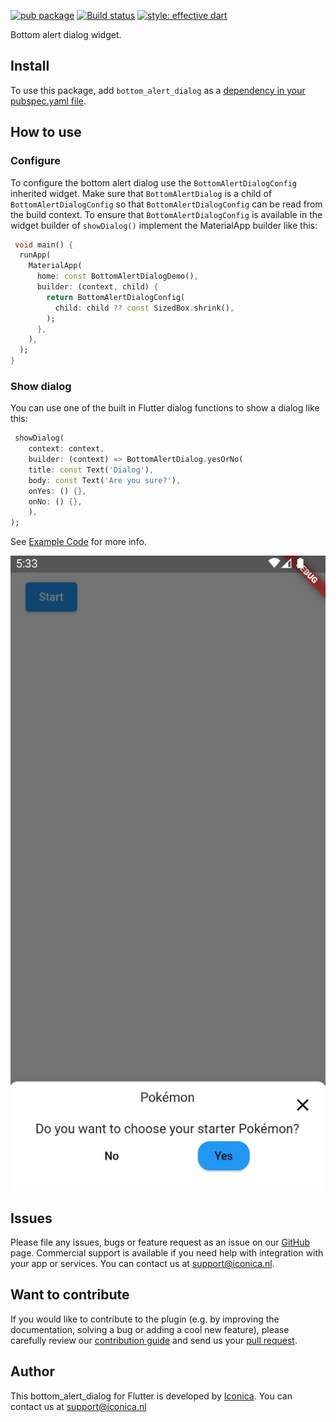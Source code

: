 [![pub package](https://img.shields.io/pub/v/bottom_alert_dialog.svg)](https://github.com/Iconica-Development) [![Build status](https://img.shields.io/github/workflow/status/Iconica-Development/flutter_bottom_alert_dialog/CI)](https://github.com/Iconica-Development/flutter_bottom_alert_dialog/actions/new) [![style: effective dart](https://img.shields.io/badge/style-effective_dart-40c4ff.svg)](https://github.com/tenhobi/effective_dart) 

Bottom alert dialog widget. 

## Install

To use this package, add `bottom_alert_dialog` as a [dependency in your pubspec.yaml file](https://flutter.dev/docs/development/platform-integration/platform-channels).

## How to use

### Configure

To configure the bottom alert dialog use the ```BottomAlertDialogConfig``` inherited widget.
Make sure that ```BottomAlertDialog``` is a child of ```BottomAlertDialogConfig``` so that ```BottomAlertDialogConfig``` can be read from the build context.
To ensure that ```BottomAlertDialogConfig``` is available in the widget builder of ```showDialog()``` implement the MaterialApp builder like this:
```dart
 void main() {
  runApp(
    MaterialApp(
      home: const BottomAlertDialogDemo(),
      builder: (context, child) {
        return BottomAlertDialogConfig(
          child: child ?? const SizedBox.shrink(),
        );
      },
    ),
  );
}
``` 

### Show dialog

You can use one of the built in Flutter dialog functions to show a dialog like this:
```dart
 showDialog(
    context: context,
    builder: (context) => BottomAlertDialog.yesOrNo(
    title: const Text('Dialog'),
    body: const Text('Are you sure?'),
    onYes: () {},
    onNo: () {},
    ),
);
```

See [Example Code](example/lib/main.dart) for more info.

![example image](example.png)

## Issues

Please file any issues, bugs or feature request as an issue on our [GitHub](https://github.com/Iconica-Development/flutter_bottom_alert_dialog) page. Commercial support is available if you need help with integration with your app or services. You can contact us at [support@iconica.nl](mailto:support@iconica.nl).

## Want to contribute

If you would like to contribute to the plugin (e.g. by improving the documentation, solving a bug or adding a cool new feature), please carefully review our [contribution guide](./CONTRIBUTING.md) and send us your [pull request](https://github.com/Iconica-Development/flutter_bottom_alert_dialog/pulls).

## Author

This bottom_alert_dialog for Flutter is developed by [Iconica](https://iconica.nl). You can contact us at <support@iconica.nl>